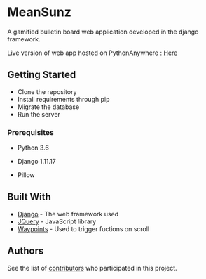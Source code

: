 # MeanSunz
A gamified bulletin board web application developed in the django framework.

Live version of web app hosted on PythonAnywhere : [Here](http://2323841m.pythonanywhere.com/)

## Getting Started

* Clone the repository
* Install requirements through pip 
* Migrate the database  
* Run the server

### Prerequisites


* Python 3.6

* Django 1.11.17

* Pillow


## Built With

* [Django](https://www.djangoproject.com/) - The web framework used
* [JQuery](https://jquery.com/) - JavaScript library
* [Waypoints](http://imakewebthings.com/waypoints/) - Used to trigger fuctions on scroll

## Authors

See the list of [contributors](https://github.com/2323841m/MeanSunz_Project/contributors) who participated in this project.

